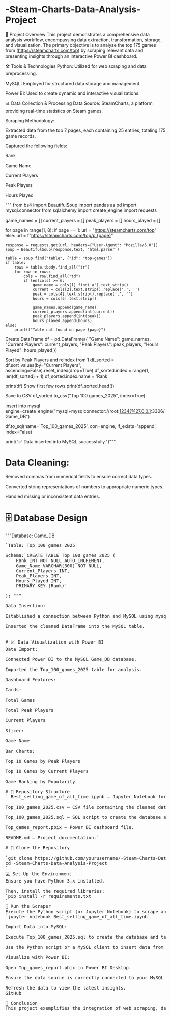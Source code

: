 # -Steam-Charts-Data-Analysis-Project
📌 Project Overview
This project demonstrates a comprehensive data analysis workflow, encompassing data extraction, transformation, storage, and visualization. 
The primary objective is to analyze the top 175 games from (https://steamcharts.com/top) by scraping relevant data and presenting insights through an interactive Power BI dashboard.

🛠️ Tools & Technologies
Python: Utilized for web scraping and data preprocessing.

MySQL: Employed for structured data storage and management.

Power BI: Used to create dynamic and interactive visualizations.

📊 Data Collection & Processing
Data Source: SteamCharts, a platform providing real-time statistics on Steam games.

Scraping Methodology:

Extracted data from the top 7 pages, each containing 25 entries, totaling 175 game records.

Captured the following fields:

Rank

Game Name

Current Players

Peak Players

Hours Played


""" from bs4 import BeautifulSoup
import pandas as pd
import mysql.connector
from sqlalchemy import create_engine
import requests

game_names = []
current_players = []
peak_players = []
hours_played = []


for page in range(1, 8):
    if page == 1:
        url = "https://steamcharts.com/top"
    else:
        url = f"https://steamcharts.com/top/p.{page}" 

    response = requests.get(url, headers={"User-Agent": "Mozilla/5.0"})
    soup = BeautifulSoup(response.text, 'html.parser')

    table = soup.find("table", {"id": "top-games"})
    if table:
        rows = table.tbody.find_all("tr")
        for row in rows:
            cols = row.find_all("td")
            if len(cols) >= 6:
                game_name = cols[1].find('a').text.strip()
                current = cols[2].text.strip().replace(',', '')
                peak = cols[4].text.strip().replace(',', '')
                hours = cols[5].text.strip()

                game_names.append(game_name)
                current_players.append(int(current))
                peak_players.append(int(peak))
                hours_played.append(hours)
    else:
        print(f"Table not found on page {page}") 

Create DataFrame
df = pd.DataFrame({
    "Game Name": game_names,
    "Current Players": current_players,
    "Peak Players": peak_players,
    "Hours Played": hours_played
})

 Sort by Peak Players and reindex from 1
df_sorted = df.sort_values(by="Current Players", ascending=False).reset_index(drop=True)
df_sorted.index = range(1, len(df_sorted) + 1)
df_sorted.index.name = 'Rank'


print(df)
 Show first few rows
print(df_sorted.head())

 Save to CSV
df_sorted.to_csv("Top 100 games_2025", index=True)

insert into mysql 
engine=create_engine("mysql+mysqlconnector://root:1234@127.0.0.1:3306/Game_DB")

df.to_sql(name='Top_100_games_2025', con=engine, if_exists='append', index=False)

print("✅ Data inserted into MySQL successfully.")"""


# Data Cleaning:

Removed commas from numerical fields to ensure correct data types.

Converted string representations of numbers to appropriate numeric types.

Handled missing or inconsistent data entries.

# 🗄️ Database Design
"""Database: Game_DB

<pre>`Table: Top_100_games_2025

Schema:`CREATE TABLE Top_100_games_2025 (
    Rank INT NOT NULL AUTO_INCREMENT,
    Game_Name VARCHAR(300) NOT NULL,
    Current_Players INT,
    Peak_Players INT,
    Hours_Played INT,
    PRIMARY KEY (Rank)` <pre>
); """

Data Insertion:

Established a connection between Python and MySQL using mysql.connector and SQLAlchemy.

Inserted the cleaned DataFrame into the MySQL table.​

​
# 📈 Data Visualization with Power BI
Data Import:

Connected Power BI to the MySQL Game_DB database.

Imported the Top_100_games_2025 table for analysis.

Dashboard Features:

Cards:

Total Games

Total Peak Players

Current Players

Slicer:

Game Name

Bar Charts:

Top 10 Games by Peak Players

Top 10 Games by Current Players

Game Ranking by Popularity

# 📁 Repository Structure
` Best_selling_game_of_all_time.ipynb – Jupyter Notebook for data extraction and cleaning.

Top_100_games_2025.csv – CSV file containing the cleaned dataset.

Top_100_games_2025.sql – SQL script to create the database and table.

Top_games_report.pbix – Power BI dashboard file.

README.md – Project documentation.`

# 📁 Clone the Repository

`git clone https://github.com/yourusername/-Steam-Charts-Data-Analysis-Project.git
cd -Steam-Charts-Data-Analysis-Project
`
💻 Set Up the Environment
Ensure you have Python 3.x installed.

Then, install the required libraries:
`pip install -r requirements.txt
`
🐍 Run the Scraper
Execute the Python script (or Jupyter Notebook) to scrape and clean the data:
`jupyter notebook Best_selling_game_of_all_time.ipynb`

Import Data into MySQL:

Execute Top_100_games_2025.sql to create the database and table.

Use the Python script or a MySQL client to insert data from the CSV.​

Visualize with Power BI:

Open Top_games_report.pbix in Power BI Desktop.

Ensure the data source is correctly connected to your MySQL database.

Refresh the data to view the latest insights.​
GitHub

📌 Conclusion
This project exemplifies the integration of web scraping, data cleaning, database management, and data visualization to derive meaningful insights from real-time gaming data. It serves as a testament to the power of combining multiple tools and technologies in the realm of data analysis.​






